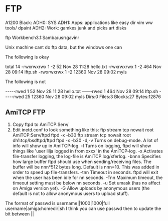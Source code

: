 FTP
====

A1200 Black:
ADH0: SYS
ADH1: Apps: applications like easy dir vim ww tools/ dpaint
ADH2: Work: gamkes junk and picks art disks

ftp
    Workbench3.1:Samba/usr/gavinr

Unix machine cant do ftp data, but the windows one can

The following is okay

total 14
-rwxrwxrwx  1       -2       52 Nov 28 11:28 hello.txt
-rwxrwxrwx  1       -2      464 Nov 28 09:14 lftp.sh
-rwxrwxrwx  1       -2    12360 Nov 28 09:02 myls

The following is not

-----rwed       1       52 Nov 28 11:28 hello.txt
-----rwed       1      464 Nov 28 09:14 lftp.sh
-----rwed      25    12360 Nov 28 09:02 myls
Dirs:0    Files:3    Blocks:27    Bytes:12876   

AmiTCP FTP
---
  1. Copy ftpd to AmiTCP:Serv/
  2. Edit inetd.conf to look something like this:
     ftp       stream      tcp nowait root AmiTCP:Serv/ftpd ftpd -x -b30
     ftp       stream      tcp nowait root dh1:tcp/bsdftpd/ftpd ftpd -x -b30
     -d,-v  Turns on debug-mode. A lot of info will show up in AmiTCP-log.
     -l     Turns on logging, ftpd will show things like 'user lilja logged
            in from xxxx' in the AmiTCP-log.
     -x     Activates file-transfer logging, the log-file is
            AmiTCP:log/xferlog.
     -bnnn  Specifies how large buffer ftpd should use when sending/receiving files.
            The buffer will be nnn*512 bytes long. Default is nnn=10. This
            was added in order to speed up file-transfers.
     -tnn   Timeout in seconds. ftpd will exit when the user has been idle for
            nn seconds.
     -Tnn   Maximum timeout, the timeout setting must be below nn seconds.
     -u     Set umask (has no affect on Amiga version yet).
     -G     Allow uploads by anonymous users (the default is not to allow anonymous users to upload stuff).

The format of passwd is
username||1000|1000|full username|amiga:homedir|sh
I think you can use passwd then to update the bit between ||
